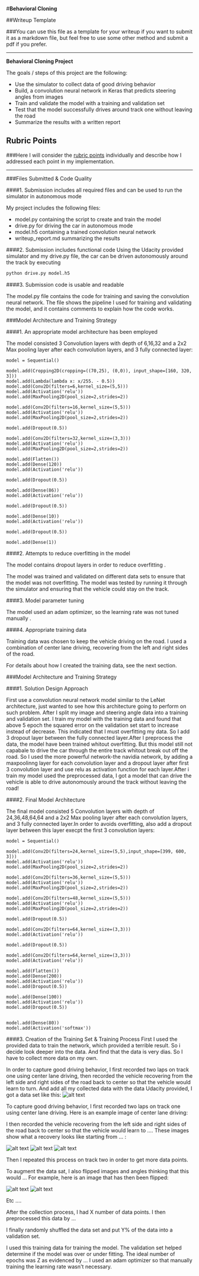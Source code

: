 #**Behavioral Cloning** 

##Writeup Template

###You can use this file as a template for your writeup if you want to submit it as a markdown file, but feel free to use some other method and submit a pdf if you prefer.

---

**Behavioral Cloning Project**

The goals / steps of this project are the following:
* Use the simulator to collect data of good driving behavior
* Build, a convolution neural network in Keras that predicts steering angles from images
* Train and validate the model with a training and validation set
* Test that the model successfully drives around track one without leaving the road
* Summarize the results with a written report


[//]: # (Image References)

[image1]: ./image/image1.png
[image2]: ./examples/placeholder.png "Grayscaling"
[image3]: ./examples/placeholder_small.png "Recovery Image"
[image4]: ./examples/placeholder_small.png "Recovery Image"
[image5]: ./examples/placeholder_small.png "Recovery Image"
[image6]: ./examples/placeholder_small.png "Normal Image"
[image7]: ./examples/placeholder_small.png "Flipped Image"

## Rubric Points
###Here I will consider the [rubric points](https://review.udacity.com/#!/rubrics/432/view) individually and describe how I addressed each point in my implementation.  

---
###Files Submitted & Code Quality

####1. Submission includes all required files and can be used to run the simulator in autonomous mode

My project includes the following files:
* model.py containing the script to create and train the model
* drive.py for driving the car in autonomous mode
* model.h5 containing a trained convolution neural network 
* writeup_report.md summarizing the results

####2. Submission includes functional code
Using the Udacity provided simulator and my drive.py file, the car can be driven autonomously around the track by executing 
```sh
python drive.py model.h5
```

####3. Submission code is usable and readable

The model.py file contains the code for training and saving the convolution neural network. The file shows the pipeline I used for training and validating the model, and it contains comments to explain how the code works.

###Model Architecture and Training Strategy

####1. An appropriate model architecture has been employed

The model consisted 3 Convolution layers with depth of 6,16,32 and a 2x2 Max pooling layer after each convolution layers, and 3 fully connected layer:
```
model = Sequential()

model.add(Cropping2D(cropping=((70,25), (0,0)), input_shape=[160, 320, 3]))
model.add(Lambda(lambda x: x/255. - 0.5))
model.add(Conv2D(filters=6,kernel_size=(5,5)))
model.add(Activation('relu'))
model.add(MaxPooling2D(pool_size=2,strides=2))

model.add(Conv2D(filters=16,kernel_size=(5,5)))
model.add(Activation('relu'))
model.add(MaxPooling2D(pool_size=2,strides=2))

model.add(Dropout(0.5))

model.add(Conv2D(filters=32,kernel_size=(3,3)))
model.add(Activation('relu'))
model.add(MaxPooling2D(pool_size=2,strides=2))

model.add(Flatten())
model.add(Dense(120))
model.add(Activation('relu'))

model.add(Dropout(0.5))

model.add(Dense(86))
model.add(Activation('relu'))

model.add(Dropout(0.5))

model.add(Dense(10))
model.add(Activation('relu'))

model.add(Dropout(0.5))

model.add(Dense(1))
```

####2. Attempts to reduce overfitting in the model

The model contains dropout layers in order to reduce overfitting . 

The model was trained and validated on different data sets to ensure that the model was not overfitting. The model was tested by running it through the simulator and ensuring that the vehicle could stay on the track.

####3. Model parameter tuning

The model used an adam optimizer, so the learning rate was not tuned manually .

####4. Appropriate training data

Training data was chosen to keep the vehicle driving on the road. I used a combination of center lane driving, recovering from the left and right sides of the road. 

For details about how I created the training data, see the next section. 

###Model Architecture and Training Strategy

####1. Solution Design Approach

First use a convolution neural network model similar to the LeNet architecture, just wanted to see how this architecture going to perform on such problem. After I split my image and steering angle data into a training and validation set. I train my model with the training data and found that above 5 epoch the squared error on the validation set start to increase instead of decrease. This indicated that I must overfitting my data. So I add 3 dropout layer between the fully connected layer.After I preprocess the data, the model have been trained whitout overfitting. But this model still not capabale to drive the car through the entire track whitout break out off the road. So I used the more powerful network-the navidia network, by adding a maxpoolinng layer for each convolution layer and a dropout layer after first 3 convolution layer and use relu as activation function for each layer.After i train my model used the preprocessed data, I got a model that can drive the vehicle is able to drive autonomously around the track without leaving the road!

####2. Final Model Architecture

The final model consisted 5 Convolution layers with depth of 24,36,48,64,64 and a 2x2 Max pooling layer after each convolution layers, and 3 fully connected layer.In order to avoids overfitting, also add a dropout layer between this layer execpt the first 3 convolution layers:
```
model = Sequential()

model.add(Conv2D(filters=24,kernel_size=(5,5),input_shape=[399, 600, 3]))
model.add(Activation('relu'))
model.add(MaxPooling2D(pool_size=2,strides=2))

model.add(Conv2D(filters=36,kernel_size=(5,5)))
model.add(Activation('relu'))
model.add(MaxPooling2D(pool_size=2,strides=2))

model.add(Conv2D(filters=48,kernel_size=(5,5)))
model.add(Activation('relu'))
model.add(MaxPooling2D(pool_size=2,strides=2))

model.add(Dropout(0.5))

model.add(Conv2D(filters=64,kernel_size=(3,3)))
model.add(Activation('relu'))

model.add(Dropout(0.5))

model.add(Conv2D(filters=64,kernel_size=(3,3)))
model.add(Activation('relu'))

model.add(Flatten())
model.add(Dense(200))
model.add(Activation('relu'))
model.add(Dropout(0.5))

model.add(Dense(100))
model.add(Activation('relu'))
model.add(Dropout(0.5))


model.add(Dense(80))
model.add(Activation('softmax'))

```


####3. Creation of the Training Set & Training Process
First I used the provided data to train the network, which provided a terrible result. So i decide look deeper into the data. And find that the data is very dias. So I have to collect more data on my own.

In order to capture good driving behavior, I first recorded two laps on track one using center lane driving, then recorded the vehicle recovering from the left side and right sides of the road back to center so that the vehicle would learn to turn. And add all my collected data with the data Udacity provided, I got a data set like this:
![alt text][image1]



To capture good driving behavior, I first recorded two laps on track one using center lane driving. Here is an example image of center lane driving:



I then recorded the vehicle recovering from the left side and right sides of the road back to center so that the vehicle would learn to .... These images show what a recovery looks like starting from ... :

![alt text][image3]
![alt text][image4]
![alt text][image5]

Then I repeated this process on track two in order to get more data points.

To augment the data sat, I also flipped images and angles thinking that this would ... For example, here is an image that has then been flipped:

![alt text][image6]
![alt text][image7]

Etc ....

After the collection process, I had X number of data points. I then preprocessed this data by ...


I finally randomly shuffled the data set and put Y% of the data into a validation set. 

I used this training data for training the model. The validation set helped determine if the model was over or under fitting. The ideal number of epochs was Z as evidenced by ... I used an adam optimizer so that manually training the learning rate wasn't necessary.
